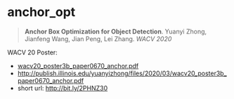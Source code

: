 # anchor_opt

> **Anchor Box Optimization for Object Detection**.
Yuanyi Zhong, Jianfeng Wang, Jian Peng, Lei Zhang.
*WACV 2020*

WACV 20 Poster:

- [wacv20_poster3b_paper0670_anchor.pdf](wacv20_poster3b_paper0670_anchor.pdf)
- http://publish.illinois.edu/yuanyizhong/files/2020/03/wacv20_poster3b_paper0670_anchor.pdf
- short url: http://bit.ly/2PHNZ30
